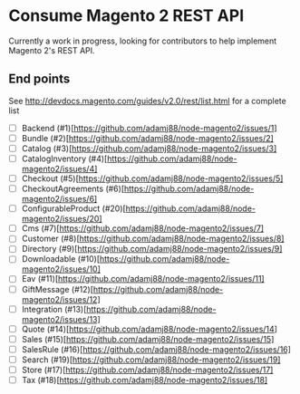 # Consume Magento 2 REST API

Currently a work in progress, looking for contributors to help implement Magento 2's REST API.

## End points

See http://devdocs.magento.com/guides/v2.0/rest/list.html for a complete list

- [ ] Backend (#1)[https://github.com/adamj88/node-magento2/issues/1]
- [ ] Bundle (#2)[https://github.com/adamj88/node-magento2/issues/2]
- [ ] Catalog (#3)[https://github.com/adamj88/node-magento2/issues/3]
- [ ] CatalogInventory (#4)[https://github.com/adamj88/node-magento2/issues/4]
- [ ] Checkout (#5)[https://github.com/adamj88/node-magento2/issues/5]
- [ ] CheckoutAgreements (#6)[https://github.com/adamj88/node-magento2/issues/6]
- [ ] ConfigurableProduct (#20)[https://github.com/adamj88/node-magento2/issues/20]
- [ ] Cms (#7)[https://github.com/adamj88/node-magento2/issues/7]
- [ ] Customer (#8)[https://github.com/adamj88/node-magento2/issues/8]
- [ ] Directory (#9)[https://github.com/adamj88/node-magento2/issues/9]
- [ ] Downloadable (#10)[https://github.com/adamj88/node-magento2/issues/10]
- [ ] Eav (#11)[https://github.com/adamj88/node-magento2/issues/11]
- [ ] GiftMessage (#12)[https://github.com/adamj88/node-magento2/issues/12]
- [ ] Integration (#13)[https://github.com/adamj88/node-magento2/issues/13]
- [ ] Quote (#14)[https://github.com/adamj88/node-magento2/issues/14]
- [ ] Sales (#15)[https://github.com/adamj88/node-magento2/issues/15]
- [ ] SalesRule (#16)[https://github.com/adamj88/node-magento2/issues/16]
- [ ] Search (#19)[https://github.com/adamj88/node-magento2/issues/19]
- [ ] Store (#17)[https://github.com/adamj88/node-magento2/issues/17]
- [ ] Tax (#18)[https://github.com/adamj88/node-magento2/issues/18]
